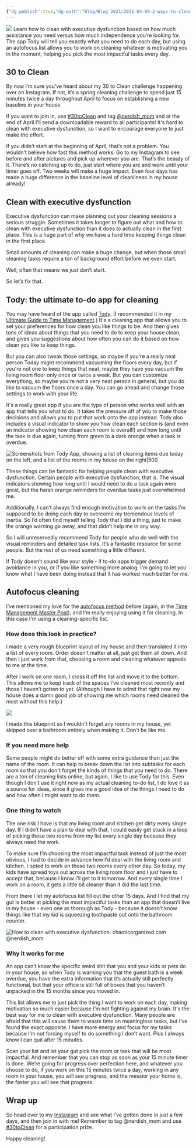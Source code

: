 ```yaml
---
{"dg-publish":true,"dg-path":"Blog/Blog 2021/2021-04-09-2-ways-to-clean-with-executive-dysfunction.md","permalink":"/blog/blog-2021/2021-04-09-2-ways-to-clean-with-executive-dysfunction/","title":"2 ways to clean with executive dysfunction","tags":["organization","household"],"noteIcon":"","created":"","updated":"2023-08-22T07:51:37.528-04:00"}
---
```


![](https://i.imgur.com/u3KU0iw.png)
Learn how to clean with executive dysfunction based on how much assistance you need versus how much independence you’re looking for. The app Tody will tell you exactly what you need to do each day, but using an autofocus list allows you to work on cleaning whatever is motivating you in the moment, helping you pick the most impactful tasks every day.

## 30 to Clean

By now I’m sure you’ve heard about my 30 to Clean challenge happening over on Instagram. If not, it’s a spring cleaning challenge to spend just 15 minutes twice a day throughout April to focus on establishing a new baseline in your house

If you want to join in, use [#30toClean](https://www.instagram.com/explore/tags/30toclean/) and tag [@nerdish\_mom](http://instagram.com/nerdish_mom) and at the end of April I’ll send a downloadable reward to all participants! It's hard to clean with executive dysfunction, so I want to encourage everyone to just make the effort.

If you didn’t start at the beginning of April, that’s not a problem. You wouldn’t believe how fast this method works. Go to my Instagram to see before and after pictures and pick up wherever you are. That’s the beauty of it. There’s no catching up to do, just start where you are and work until your timer goes off. Two weeks will make a huge impact. Even four days has made a huge difference in the baseline level of cleanliness in my house already!

## Clean with executive dysfunction

Executive dysfunction can make planning out your cleaning sessions a serious struggle. Sometimes it takes longer to figure out what and how to clean with executive dysfunction than it does to actually clean in the first place. This is a huge part of why we have a hard time keeping things clean in the first place.

Small amounts of cleaning can make a huge change, but when those small cleaning tasks require a ton of background effort before we even start.

Well, often that means we just don’t start.

So let’s fix that.

## Tody: the ultimate to-do app for cleaning

You may have heard of the app called [Tody](http://todyapp.com). (I recommended it in my [Ultimate Guide to Time Management](https://chaoticorganized.com/time-management-for-executive-dysfunction/).) It's a cleaning app that allows you to set your preferences for how clean you like things to be. And then gives tons of ideas about things that you need to do to keep your house clean, and gives you suggestions about how often you can do it based on how clean you like to keep things.

But you can also tweak those settings, so maybe if you're a really neat person Today might recommend vacuuming the floors every day, but if you're not one to keep things that neat, maybe they have you vacuum the living room floor only once or twice a week. But you can customize everything, so maybe you're not a very neat person in general, but you do like to vacuum the floors once a day. You can go ahead and change those settings to work with your life.

It's a really great app if you are the type of person who works well with an app that tells you what to do. It takes the pressure off of you to make those decisions and allows you to put that work onto the app instead. Tody also includes a visual indicator to show you how clean each section is (and even an indicator showing how clean each room is overall!) and how long until the task is due again, turning from green to a dark orange when a task is overdue.

![Screenshots from Tody App, showing a list of cleaning items due today on the left, and a list of the rooms in my house on the right|500](https://i.imgur.com/wwjMNHz.png)


These things can be fantastic for helping people clean with executive dysfunction. Certain people with executive dysfunction, that is. The visual indicators showing how long until I would need to do a task again were great, but the harsh orange reminders for overdue tasks just overwhelmed me.

Additionally, I can’t always find enough motivation to work on the tasks I’m supposed to be doing each day to overcome my tremendous levels of inertia. So I’d often find myself telling Tody that I did a thing, just to make the orange warning go away, and that didn’t help me in any way.

So I will unreservedly recommend Tody for people who do well with the visual reminders and detailed task lists. It’s a fantastic resource for some people. But the rest of us need something a little different.

If Tody doesn’t sound like your style - if to-do apps trigger demand avoidance in you, or if you like something more analog, I'm going to let you know what I have been doing instead that it has worked much better for me.

## Autofocus cleaning

I’ve mentioned my love for the [autofocus method](http://markforster.squarespace.com/autofocus-system/#:~:text=Quick%20Start&text=You%20work%20through%20the%20list,you%20feel%20like%20doing%20so) before (again, in the [Time Management Master Post](https://chaoticorganized.com/time-management-for-executive-dysfunction/)), and I’m really enjoying using it for cleaning. In this case I'm using a cleaning-specific list.

### How does this look in practice?

I made a very rough blueprint layout of my house and then translated it into a list of every room. Order doesn't matter at all, just get them all down. And then I just work from that, choosing a room and cleaning whatever appeals to me at the time.

After I work on one room, I cross it off the list and move it to the bottom. This allows me to keep track of the spaces I’ve cleaned most recently and those I haven’t gotten to yet. (Although I have to admit that right now my house does a damn good job of showing me which rooms need cleaned the most without this help.)

![](https://i.imgur.com/RPn3Ya4.png)

I made this blueprint so I wouldn't forget any rooms in my house, yet skipped over a bathroom entirely when making it. Don't be like me.

### If you need more help

Some people might do better off with some extra guidance than just the name of the room. It can help to break down the list into subtasks for each room so that you don't forget the kinds of things that you need to do. There are a ton of cleaning lists online, but again, I like to use Tody for this. Even though I don’t use it right now as my actual cleaning to-do list, I do love it as a source for ideas, since it gives me a good idea of the things I need to do and how often I might want to do them.

### One thing to watch

The one risk I have is that my living room and kitchen get dirty every single day. If I didn’t have a plan to deal with that, I could easily get stuck in a loop of picking those two rooms from my list every single day because they always need the work.

To make sure I’m choosing the most impactful task instead of just the most obvious, I had to decide in advance how I’d deal with the living room and kitchen. I opted to work on those two rooms every other day. So today, my kids have spread toys out across the living room floor and I just have to accept that, because I know I’ll get to it tomorrow. And every single time I work on a room, it gets a little bit cleaner than it did the last time.

From there I let my autofocus list fill out the other 15 days. And I find that my gut is better at picking the most impactful tasks than an app that doesn’t live in my house - even one as thorough as Tody - because it doesn’t know things like that my kid is squeezing toothpaste out onto the bathroom counter.

![How to clean with executive dysfunction. chaoticorganized.com @nerdish_mom](https://i.imgur.com/dnGkQDD.png)

### Why it works for me

An app can’t know the specific weird shit that you and your kids or pets do in your house, so when Tody is warning you that the guest bath is a week overdue, you have the extra information that it’s actually still perfectly functional, but that your office is still full of boxes that you haven’t unpacked in the 15 months since you moved in.

This list allows me to just pick the thing I want to work on each day, making motivation so much easier because I’m not fighting against my brain. It's the best way for me to clean with executive dysfunction. Many people are afraid that this will cause them to waste time on meaningless tasks, but I’ve found the exact opposite. I have more energy and focus for my tasks because I’m not forcing myself to do something I don’t want. Plus I always know I can quit after 15 minutes.

Scan your list and let your gut pick the room or task that will be most impactful. And remember that you can stop as soon as your 15 minute timer is done. We’re going for progress over perfection here, and whatever you choose to do, if you work on this 15 minutes twice a day, working in any room in your house, you will see progress, and the messier your home is, the faster you will see that progress.

## Wrap up

So head over to my [Instagram](http://instagram.com/nerdish_mom) and see what I’ve gotten done in just a few days, and then join in with me! Remember to tag @nerdish\_mom and use [#30toClean](https://www.instagram.com/explore/tags/30toclean/) for a participation prize.

Happy cleaning!
